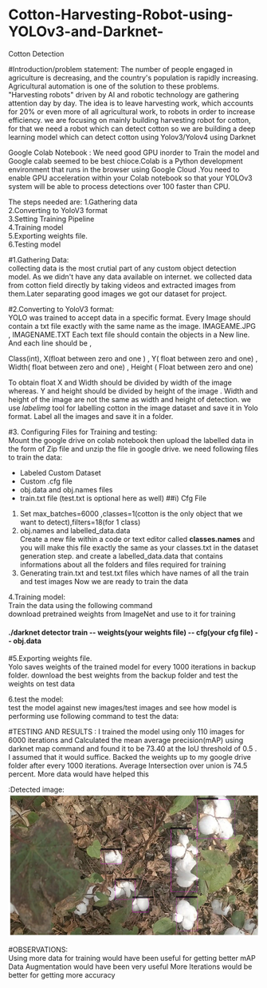 # Cotton-Harvesting-Robot-using-YOLOv3-and-Darknet-
Cotton Detection

#Introduction/problem statement:
The number of people engaged in agriculture is decreasing, and the country's population is rapidly increasing. Agricultural automation is one of the solution to these problems. "Harvesting robots" driven by AI and robotic technology are gathering attention day by day. The idea is to leave harvesting work, which accounts for 20% or even more of all agricultural work, to robots in order to increase efficiency. we are focusing on mainly building harvesting robot for cotton, for that we need a robot which can detect cotton
so we are building a deep learning model which can detect cotton using Yolov3/Yolov4 using Darknet

Google Colab Notebook :
We need good GPU inorder to Train the model and Google calab seemed to be best chioce.Colab is a Python development environment that runs in the browser using Google Cloud .You need to enable GPU acceleration within your Colab notebook so that your YOLOv3 system will be able to process detections over 100 faster than CPU.

The steps needed are:
1.Gathering data                                                                                                                                                                 
2.Converting to YoloV3 format                                                                                                                                                   
3.Setting Training Pipeline                                                                                                                                                     
4.Training model                                                                                                                                                                 
5.Exporting weights file.                                                                                                                                                       
6.Testing model                                                                                                                                                                 

#1.Gathering Data:                                                                                                                                                              
collecting data is the most crutial part of any custom object detection model. As we didn't have any data available on internet. we collected data from cotton field directly
by taking videos and extracted images from them.Later separating good images we got our dataset for project.

#2.Converting to YoloV3 format:                                                                                                                                                 
YOLO was trained to accept data in a specific format. Every Image should contain a txt file exactly with the same name as the image. IMAGEAME.JPG , IMAGENAME.TXT
Each text file should contain the objects in a New line. And each line should be ,

Class(int), X(float between zero and one ) , Y( float between zero and one) , Width( float between zero and one) , Height ( Float between zero and one)

To obtain float X and Width should be divided by width of the image whereas. Y and height should be divided by height of the image . Width and height of the image are not the same as width and height of detection.
we use *labelimg* tool for labelling cotton in the image dataset and save it in Yolo format. Label all the images and save it in a folder.

#3. Configuring Files for Training and testing:                                                                                                                                 
Mount the google drive on colab notebook then upload the labelled data in the form of Zip file and unzip the file in google drive. 
we need following files to train the data:                                                                                                                                      
*   Labeled Custom Dataset
*   Custom .cfg file
*   obj.data and obj.names files
*   train.txt file (test.txt is optional here as well)
##i) Cfg File                                                                                                                                                                   
1. Set max_batches=6000 ,classes=1(cotton is the only object that we want to detect),filters=18(for 1 class)
2. obj.names and labelled_data.data                                                                                                                                          
Create a new file within a code or text editor called **classes.names** and you will make this file exactly the same as your classes.txt in the dataset generation step.
and create a labelled_data.data that contains informations about all the folders and files required for training
3. Generating train.txt and test.txt files which have names of all the train and test images 
Now we are ready to train the data

4.Training model:                                                                                                                                                               
Train the data using the following command                                                                                                                                      
download pretrained weights from ImageNet and use to it for training
#### ./darknet detector train -- weights(your weights file) -- cfg(your cfg file) -- obj.data 

#5.Exporting weights file.                                                                                                                                                  
Yolo saves weights of the trained model for every 1000 iterations in backup folder.
download the best weights from the backup folder and test the weights on test data

6.test the model:                                                                                                                                                       
test the model against new images/test images and see how model is performing
use following command to test the data:                                                                                                                                   

#TESTING AND RESULTS :
I trained the model using only 110 images for 6000 iterations and Calculated the mean average precision(mAP) using darknet map command and found it to be 73.40 at the IoU threshold of 0.5 . I assumed that it would suffice. Backed the weights up to my google drive folder after every 1000 iterations.
Average Intersection over union is 74.5 percent. More data would have helped this

:Detected image:                                                                                                                                                                 ![](images/detected_image.png)




#OBSERVATIONS:                                                                                                                                                                  
Using more data for training would have been useful for getting better mAP 
Data Augmentation would have been very useful
More Iterations would be better for getting more accuracy





